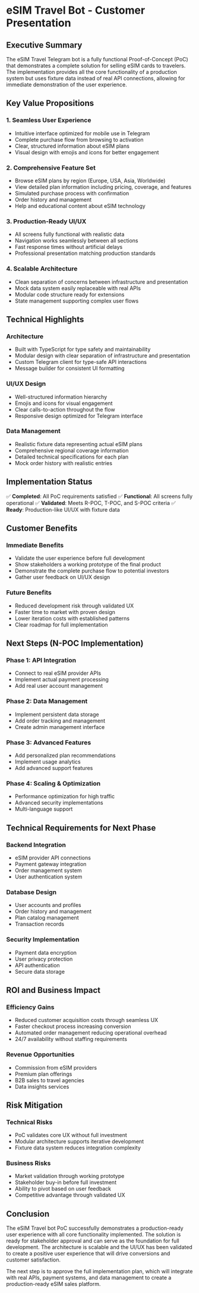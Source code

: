 # eSIM Travel Bot - Customer Presentation

## Executive Summary

The eSIM Travel Telegram bot is a fully functional Proof-of-Concept (PoC) that demonstrates a complete solution for selling eSIM cards to travelers. The implementation provides all the core functionality of a production system but uses fixture data instead of real API connections, allowing for immediate demonstration of the user experience.

## Key Value Propositions

### 1. Seamless User Experience
- Intuitive interface optimized for mobile use in Telegram
- Complete purchase flow from browsing to activation
- Clear, structured information about eSIM plans
- Visual design with emojis and icons for better engagement

### 2. Comprehensive Feature Set
- Browse eSIM plans by region (Europe, USA, Asia, Worldwide)
- View detailed plan information including pricing, coverage, and features
- Simulated purchase process with confirmation
- Order history and management
- Help and educational content about eSIM technology

### 3. Production-Ready UI/UX
- All screens fully functional with realistic data
- Navigation works seamlessly between all sections
- Fast response times without artificial delays
- Professional presentation matching production standards

### 4. Scalable Architecture
- Clean separation of concerns between infrastructure and presentation
- Mock data system easily replaceable with real APIs
- Modular code structure ready for extensions
- State management supporting complex user flows

## Technical Highlights

### Architecture
- Built with TypeScript for type safety and maintainability
- Modular design with clear separation of infrastructure and presentation
- Custom Telegram client for type-safe API interactions
- Message builder for consistent UI formatting

### UI/UX Design
- Well-structured information hierarchy
- Emojis and icons for visual engagement
- Clear calls-to-action throughout the flow
- Responsive design optimized for Telegram interface

### Data Management
- Realistic fixture data representing actual eSIM plans
- Comprehensive regional coverage information
- Detailed technical specifications for each plan
- Mock order history with realistic entries

## Implementation Status

✅ **Completed**: All PoC requirements satisfied
✅ **Functional**: All screens fully operational
✅ **Validated**: Meets R-POC, T-POC, and S-POC criteria
✅ **Ready**: Production-like UI/UX with fixture data

## Customer Benefits

### Immediate Benefits
- Validate the user experience before full development
- Show stakeholders a working prototype of the final product
- Demonstrate the complete purchase flow to potential investors
- Gather user feedback on UI/UX design

### Future Benefits
- Reduced development risk through validated UX
- Faster time to market with proven design
- Lower iteration costs with established patterns
- Clear roadmap for full implementation

## Next Steps (N-POC Implementation)

### Phase 1: API Integration
- Connect to real eSIM provider APIs
- Implement actual payment processing
- Add real user account management

### Phase 2: Data Management
- Implement persistent data storage
- Add order tracking and management
- Create admin management interface

### Phase 3: Advanced Features
- Add personalized plan recommendations
- Implement usage analytics
- Add advanced support features

### Phase 4: Scaling & Optimization
- Performance optimization for high traffic
- Advanced security implementations
- Multi-language support

## Technical Requirements for Next Phase

### Backend Integration
- eSIM provider API connections
- Payment gateway integration
- Order management system
- User authentication system

### Database Design
- User accounts and profiles
- Order history and management
- Plan catalog management
- Transaction records

### Security Implementation
- Payment data encryption
- User privacy protection
- API authentication
- Secure data storage

## ROI and Business Impact

### Efficiency Gains
- Reduced customer acquisition costs through seamless UX
- Faster checkout process increasing conversion
- Automated order management reducing operational overhead
- 24/7 availability without staffing requirements

### Revenue Opportunities
- Commission from eSIM providers
- Premium plan offerings
- B2B sales to travel agencies
- Data insights services

## Risk Mitigation

### Technical Risks
- PoC validates core UX without full investment
- Modular architecture supports iterative development
- Fixture data system reduces integration complexity

### Business Risks
- Market validation through working prototype
- Stakeholder buy-in before full investment
- Ability to pivot based on user feedback
- Competitive advantage through validated UX

## Conclusion

The eSIM Travel bot PoC successfully demonstrates a production-ready user experience with all core functionality implemented. The solution is ready for stakeholder approval and can serve as the foundation for full development. The architecture is scalable and the UI/UX has been validated to create a positive user experience that will drive conversions and customer satisfaction.

The next step is to approve the full implementation plan, which will integrate with real APIs, payment systems, and data management to create a production-ready eSIM sales platform.